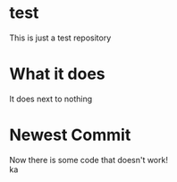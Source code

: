# test
This is just a test repository

# What it does
It does next to nothing 

# Newest Commit
Now there is some code that doesn't work!   
ka